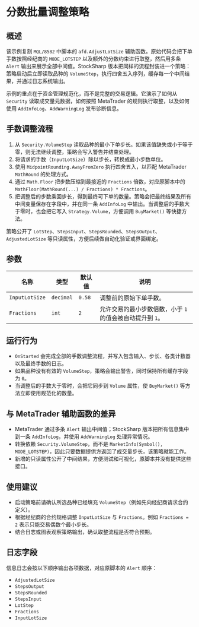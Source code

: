 # 分数批量调整策略

## 概述
该示例复刻 `MQL/8582` 中脚本的 `afd.AdjustLotSize` 辅助函数。原始代码会把下单手数按照经纪商的 `MODE_LOTSTEP` 以及额外的分数约束进行取整，然后用多条 `Alert` 输出来展示全部中间值。StockSharp 版本把同样的流程封装进一个策略：策略启动后立即读取品种的 `VolumeStep`，执行四舍五入序列，缓存每一个中间结果，并通过日志系统输出。

示例的重点在于资金管理规范化，而不是完整的交易逻辑。它演示了如何从 `Security` 读取成交量元数据，如何按照 MetaTrader 的规则执行取整，以及如何使用 `AddInfoLog`、`AddWarningLog` 发布诊断信息。

## 手数调整流程
1. 从 `Security.VolumeStep` 读取品种的最小下单步长。如果该值缺失或小于等于零，则无法继续调整，策略会写入警告并结束处理。
2. 将请求的手数（`InputLotSize`）除以步长，转换成最小步数单位。
3. 使用 `MidpointRounding.AwayFromZero` 执行四舍五入，以匹配 MetaTrader `MathRound` 的处理方式。
4. 通过 `Math.Floor` 把步数压缩到最接近的 `Fractions` 倍数，对应原脚本中的 `MathFloor(MathRound(...) / Fractions) * Fractions`。
5. 把调整后的步数乘回步长，得到最终可下单的数量。策略会把最终结果及所有中间变量保存在字段中，并在同一条 `AddInfoLog` 中输出。当调整后的手数大于零时，也会把它写入 `Strategy.Volume`，方便调用 `BuyMarket()` 等快捷方法。

策略公开了 `LotStep`、`StepsInput`、`StepsRounded`、`StepsOutput`、`AdjustedLotSize` 等只读属性，方便后续做自动化验证或界面绑定。

## 参数
| 名称 | 类型 | 默认值 | 说明 |
| --- | --- | --- | --- |
| `InputLotSize` | `decimal` | `0.58` | 调整前的原始下单手数。 |
| `Fractions` | `int` | `2` | 允许交易的最小步数倍数，小于 `1` 的值会被自动提升到 `1`。 |

## 运行行为
- `OnStarted` 会完成全部的手数调整流程，并写入包含输入、步长、各类计数器以及最终手数的日志。
- 如果品种没有有效的 `VolumeStep`，策略会输出警告，同时保持所有缓存字段为 `0`。
- 当调整后的手数大于零时，会把它同步到 `Volume` 属性，使 `BuyMarket()` 等方法立即使用规范化的数量。

## 与 MetaTrader 辅助函数的差异
- MetaTrader 通过多条 `Alert` 输出中间值；StockSharp 版本把所有信息集中到一条 `AddInfoLog`，并使用 `AddWarningLog` 处理异常情况。
- 转换依赖 `Security.VolumeStep`，而不是 `MarketInfo(Symbol(), MODE_LOTSTEP)`，因此只要数据提供方返回了成交量步长，该策略就能工作。
- 新增的只读属性公开了中间结果，方便测试和可视化，原脚本并没有提供这些接口。

## 使用建议
- 启动策略前请确认所选品种已经填充 `VolumeStep`（例如先向经纪商请求合约定义）。
- 根据经纪商的合约规格调整 `InputLotSize` 与 `Fractions`。例如 `Fractions = 2` 表示只能交易偶数个最小步长。
- 结合日志或图表观察策略输出，确认取整流程是否符合预期。

## 日志字段
信息日志会按以下顺序输出各项数据，对应原脚本的 `Alert` 顺序：
- `AdjustedLotSize`
- `StepsOutput`
- `StepsRounded`
- `StepsInput`
- `LotStep`
- `Fractions`
- `InputLotSize`
